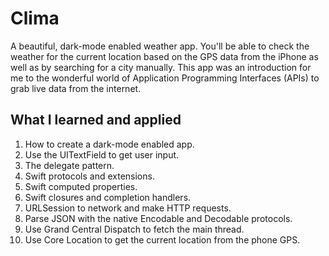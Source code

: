 # Clima

 A beautiful, dark-mode enabled weather app. You'll be able to check the weather for the current location based on the GPS data from the iPhone as well as by searching for a city manually.
 This app was an introduction for me  to the wonderful world of Application Programming Interfaces (APIs) to grab live data from the internet.
 
 ## What I learned and applied 

1. How to create a dark-mode enabled app.
2. Use the UITextField to get user input.
3. The delegate pattern.
4. Swift protocols and extensions.
5. Swift computed properties.
6. Swift closures and completion handlers.
7. URLSession to network and make HTTP requests.
8. Parse JSON with the native Encodable and Decodable protocols.
9. Use Grand Central Dispatch to fetch the main thread.
10. Use Core Location to get the current location from the phone GPS.
